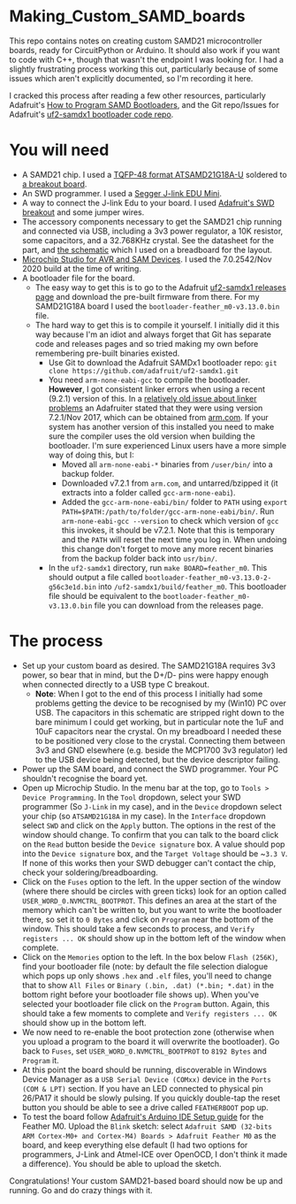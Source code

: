 # Making_Custom_SAMD_boards

This repo contains notes on creating custom SAMD21 microcontroller boards, ready for CircuitPython or Arduino.  It should also work if you want to code with C++, though that wasn't the endpoint I was looking for.  I had a slightly frustrating process working this out, particularly because of some issues which aren't explicitly documented, so I'm recording it here.

I cracked this process after reading a few other resources, particularly Adafruit's [How to Program SAMD Bootloaders](https://learn.adafruit.com/how-to-program-samd-bootloaders/programming-the-bootloader-with-atmel-studio), and the Git repo/Issues for Adafruit's [uf2-samdx1 bootloader code repo](https://github.com/adafruit/uf2-samdx1).

# You will need
* A SAMD21 chip.  I used a [TQFP-48 format ATSAMD21G18A-U](https://www.microchip.com/wwwproducts/en/ATSAMD21G18) soldered to [a breakout board](https://www.adafruit.com/product/1377).
* An SWD programmer.  I used a [Segger J-link EDU Mini](https://www.adafruit.com/product/3571).
* A way to connect the J-link Edu to your board.  I used [Adafruit's SWD breakout](https://www.adafruit.com/product/2743) and some jumper wires.
* The accessory components necessary to get the SAMD21 chip running and connected via USB, including a 3v3 power regulator, a 10K resistor, some capacitors, and a 32.768KHz crystal.  See the datasheet for the part, and [the schematic](https://github.com/UnfinishedStuff/Making_Custom_SAMD_boards/blob/main/Custom_SAMD21_board_schematic.pdf) which I used on a breadboard for the layout.
* [Microchip Studio for AVR and SAM Devices](https://www.microchip.com/en-us/development-tools-tools-and-software/microchip-studio-for-avr-and-sam-devices).  I used the 7.0.2542/Nov 2020 build at the time of writing.
* A bootloader file for the board.
  * The easy way to get this is to go to the Adafruit [uf2-samdx1 releases page](https://github.com/adafruit/uf2-samdx1/releases) and download the pre-built firmware from there.  For my SAMD21G18A board I used the `bootloader-feather_m0-v3.13.0.bin` file.
  * The hard way to get this is to compile it yourself.  I initially did it this way because I'm an idiot and always forget that Git has separate code and releases pages and so tried making my own before remembering pre-built binaries existed.
    * Use Git to download the Adafruit SAMDx1 bootloader repo: `git clone https://github.com/adafruit/uf2-samdx1.git`
    * You need `arm-none-eabi-gcc` to compile the bootloader.  **However**, I got consistent linker errors when using a recent (9.2.1) version of this.  In a [relatively old issue about linker problems](https://github.com/microsoft/uf2-samdx1/issues/50) an Adafruiter stated that they were using version 7.2.1/Nov 2017, which can be obtained from [arm.com](https://developer.arm.com/tools-and-software/open-source-software/developer-tools/gnu-toolchain/gnu-rm/downloads). If your system has another version of this installed you need to make sure the compiler uses the old version when building the bootloader.  I'm sure experienced Linux users have a more simple way of doing this, but I:
      * Moved all `arm-none-eabi-*` binaries from `/user/bin/` into a backup folder.
      * Downloaded v7.2.1 from `arm.com`, and untarred/bzipped it (it extracts into a folder called `gcc-arm-none-eabi`).
      * Added the `gcc-arm-none-eabi/bin/` folder to `PATH` using `export PATH=$PATH:/path/to/folder/gcc-arm-none-eabi/bin/`.  Run `arm-none-eabi-gcc --version` to check which version of `gcc` this invokes, it should be v7.2.1.  Note that this is temporary and the `PATH` will reset the next time you log in.  When undoing this change don't forget to move any more recent binaries from the backup folder back into `usr/bin/`.
    * In the `uf2-samdx1` directory, run `make BOARD=feather_m0`.  This should output a file called `bootloader-feather_m0-v3.13.0-2-g56c3e1d.bin` into `/uf2-samdx1/build/feather_m0`.  This bootloader file should be equivalent to the `bootloader-feather_m0-v3.13.0.bin` file you can download from the releases page.

# The process

* Set up your custom board as desired.  The SAMD21G18A requires 3v3 power, so bear that in mind, but the D+/D- pins were happy enough when connected directly to a USB type C breakout.
  * **Note**: When I got to the end of this process I initially had some problems getting the device to be recognised by my (Win10) PC over USB.  The capacitors in this schematic are stripped right down to the bare minimum I could get working, but in particular note the 1uF and 10uF capacitors near the crystal.  On my breadboard I needed these to be positioned very close to the crystal.  Connecting them between 3v3 and GND elsewhere (e.g. beside the MCP1700 3v3 regulator) led to the USB device being detected, but the device descriptor failing.
* Power up the SAM board, and connect the SWD programmer.  Your PC shouldn't recognise the board yet.
* Open up Microchip Studio.  In the menu bar at the top, go to `Tools > Device Programming`.  In the `Tool` dropdown, select your SWD programmer (So `J-Link` in my case), and in the `Device` dropdown select your chip (so `ATSAMD21G18A` in my case).  In the `Interface` dropdown select `SWD` and click on the `Apply` button.  The options in the rest of the window should change.  To confirm that you can talk to the board click on the `Read` button beside the `Device signature` box.  A value should pop into the `Device signature` box, and the `Target Voltage` should be ~`3.3 V`.  If none of this works then your SWD debugger can't contact the chip, check your soldering/breadboarding.
* Click on the `Fuses` option to the left.  In the upper section of the window (where there should be circles with green ticks) look for an option called `USER_WORD_0.NVMCTRL_BOOTPROT`.  This defines an area at the start of the memory which can't be written to, but you want to write the bootloader there, so set it to `0 Bytes` and click on `Program` near the bottom of the window.  This should take a few seconds to process, and `Verify registers ... OK` should show up in the bottom left of the window when complete.
* Click on the `Memories` option to the left.  In the box below `Flash (256K)`, find your bootloader file (note: by default the file selection dialogue which pops up only shows `.hex` and `.elf` files, you'll need to change that to show `All Files` or `Binary (.bin, .dat) (*.bin; *.dat)` in the bottom right before your bootloader file shows up).  When you've selected your bootloader file click on the `Program` button.  Again, this should take a few moments to complete and `Verify registers ... OK` should show up in the bottom left.
* We now need to re-enable the boot protection zone (otherwise when you upload a program to the board it will overwrite the bootloader).  Go back to `Fuses`, set `USER_WORD_0.NVMCTRL_BOOTPROT` to `8192 Bytes` and `Program` it.
* At this point the board should be running, discoverable in Windows Device Manager as a `USB Serial Device (COMxx)` device in the `Ports (COM & LPT)` section.  If you have an LED connected to physical pin 26/PA17 it should be slowly pulsing.  If you quickly double-tap the reset button you should be able to see a drive called `FEATHERBOOT` pop up.
* To test the board follow [Adafruit's Arduino IDE Setup guide](https://learn.adafruit.com/adafruit-feather-m0-basic-proto/setup) for the Feather M0.  Upload the `Blink` sketch: select `Adafruit SAMD (32-bits ARM Cortex-M0+ and Cortex-M4) Boards > Adafruit Feather M0` as the board, and keep everything else default (I had two options for programmers, J-Link and Atmel-ICE over OpenOCD, I don't think it made a difference).  You should be able to upload the sketch.

Congratulations!  Your custom SAMD21-based board should now be up and running.  Go and do crazy things with it.
